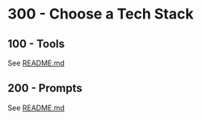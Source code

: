 # 300 - Choose a Tech Stack

## 100 - Tools

See [README.md](./100/README.md)

## 200 - Prompts

See [README.md](./200/README.md)
